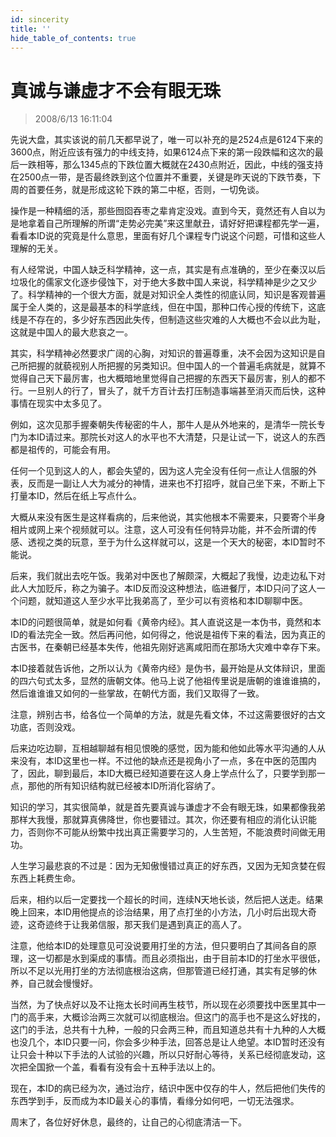 ```yaml
---
id: sincerity
title: ''
hide_table_of_contents: true
---
```


# 真诚与谦虚才不会有眼无珠

> 2008/6/13 16:11:04

<div style={{color: '#660099', fontSize: '18px', fontWeight: 'bold', lineHeight: '180%'}}>

先说大盘，其实该说的前几天都早说了，唯一可以补充的是2524点是6124下来的3600点，附近应该有强力的中线支持，如果6124点下来的第一段跌幅和这次的最后一跌相等，那么1345点的下跌位置大概就在2430点附近，因此，中线的强支持在2500点一带，是否最终跌到这个位置并不重要，关键是昨天说的下跌节奏，下周的首要任务，就是形成这轮下跌的第二中枢，否则，一切免谈。

 

操作是一种精细的活，那些囫囵吞枣之辈肯定没戏。直到今天，竟然还有人自以为是地拿着自己所理解的所谓“走势必完美”来这里献丑，请好好把课程都先学一遍，看看本ID说的究竟是什么意思，里面有好几个课程专门说这个问题，可惜和这些人理解的无关。

</div>
 

<div style={{color: '#CC0000', fontSize: '20px', fontWeight: 'bold', lineHeight: '180%'}}>

有人经常说，中国人缺乏科学精神，这一点，其实是有点准确的，至少在秦汉以后垃圾化的儒家文化逐步侵蚀下，对于绝大多数中国人来说，科学精神是少之又少了。科学精神的一个很大方面，就是对知识全人类性的彻底认同，知识是客观普遍属于全人类的，这是最基本的科学底线，但在中国，那种口传心授的传统下，这底线是不存在的，多少好东西因此失传，但制造这些灾难的人大概也不会以此为耻，这就是中国人的最大悲哀之一。

其实，科学精神必然要求广阔的心胸，对知识的普遍尊重，决不会因为这知识是自己所把握的就藐视别人所把握的另类知识。但中国人的一个普遍毛病就是，就算不觉得自己天下最厉害，也大概暗地里觉得自己把握的东西天下最厉害，别人的都不行。一旦别人的行了，冒头了，就千方百计去打压制造事端甚至消灭而后快，这种事情在现实中太多见了。

例如，这次见那手握秦朝失传秘密的牛人，那牛人是从外地来的，是清华一院长专门为本ID请过来。那院长对这人的水平也不大清楚，只是让试一下，说这人的东西都是祖传的，可能会有用。

任何一个见到这人的人，都会失望的，因为这人完全没有任何一点让人信服的外表，反而是一副让人大为减分的神情，进来也不打招呼，就自己坐下来，不断上下打量本ID，然后在纸上写点什么。

大概从来没有医生是这样看病的，后来他说，其实他根本不需要来，只要寄个半身相片或网上来个视频就可以。注意，这人可没有任何特异功能，并不会所谓的传感、透视之类的玩意，至于为什么这样就可以，这是一个天大的秘密，本ID暂时不能说。

后来，我们就出去吃午饭。我弟对中医也了解颇深，大概起了我慢，边走边私下对此人大加贬斥，称之为骗子。本ID反而没这种想法，临进餐厅，本ID只问了这人一个问题，就知道这人至少水平比我弟高了，至少可以有资格和本ID聊聊中医。

本ID的问题很简单，就是如何看《黄帝内经》。其人直说这是一本伪书，竟然和本ID的看法完全一致。然后再问他，如何得之，他说是祖传下来的看法，因为真正的古医书，在秦朝已经基本失传，他祖先刚好逃离咸阳而在那场大灾难中幸存下来。

本ID接着就告诉他，之所以认为《黄帝内经》是伪书，最开始是从文体辩识，里面的四六句式太多，显然的唐朝文体。他马上说了他祖传里说是唐朝的谁谁谁搞的，然后谁谁谁又如何的一些掌故，在朝代方面，我们又取得了一致。

注意，辨别古书，给各位一个简单的方法，就是先看文体，不过这需要很好的古文功底，否则没戏。

后来边吃边聊，互相越聊越有相见恨晚的感觉，因为能和他如此等水平沟通的人从来没有，本ID这里也一样。不过他的缺点还是视角小了一点，多在中医的范围内了，因此，聊到最后，本ID大概已经知道要在这人身上学点什么了，只要学到那一点，那他的所有知识结构就已经被本ID所消化容纳了。

知识的学习，其实很简单，就是首先要真诚与谦虚才不会有眼无珠，如果都像我弟那样大我慢，那就算真佛降世，你也要错过。其次，你还要有相应的消化认识能力，否则你不可能从纷繁中找出真正需要学习的，人生苦短，不能浪费时间做无用功。

人生学习最悲哀的不过是：因为无知傲慢错过真正的好东西，又因为无知贪婪在假东西上耗费生命。

后来，相约以后一定要找一个超长的时间，连续N天地长谈，然后把人送走。结果晚上回来，本ID用他提点的诊治结果，用了点打坐的小方法，几小时后出现大奇迹，这奇迹终于让我弟信服，那天我们是遇到真正的高人了。

注意，他给本ID的处理意见可没说要用打坐的方法，但只要明白了其间各自的原理，这一切都是水到渠成的事情。而且必须指出，由于目前本ID的打坐水平很低，所以不足以光用打坐的方法彻底根治这病，但那管道已经打通，其实有足够的休养，自己就会慢慢好。

当然，为了快点好以及不让拖太长时间再生枝节，所以现在必须要找中医里其中一门的高手来，大概诊治两三次就可以彻底根治。但这门的高手也不是这么好找的，这门的手法，总共有十九种，一般的只会两三种，而且知道总共有十九种的人大概也没几个，本ID只要一问，你会多少种手法，回答总是让人绝望。本ID暂时还没有让只会十种以下手法的人试验的兴趣，所以只好耐心等待，关系已经彻底发动，这次把全国掀一个盖，看看有没有会十五种手法以上的。

现在，本ID的病已经为次，通过治疗，结识中医中仅存的牛人，然后把他们失传的东西学到手，反而成为本ID最关心的事情，看缘分如何吧，一切无法强求。

周末了，各位好好休息，最终的，让自己的心彻底清洁一下。

</div>
